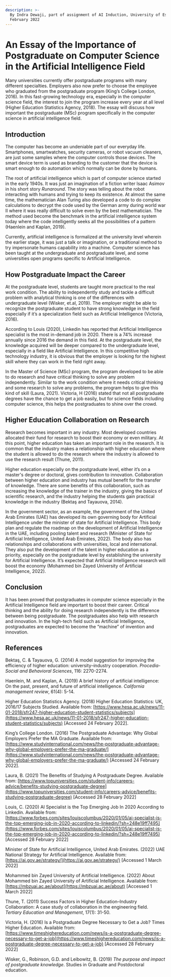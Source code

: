 ```yaml
---
description: >-
  By Indra Dewaji, part of assignment of AI Induction, University of Essex,
  February 2022
---
```


# An Essay of the Importance of Postgraduate on Computer Science in the Artificial Intelligence Field

Many universities currently offer postgraduate programs with many different specialties. Employers also now prefer to choose the employee who graduated from the postgraduate program (King’s College London, 2016). In this fast-growing technology era, especially in the computer science field, the interest to join the program increase every year at all level (Higher Education Statistics Agency, 2018). The essay will discuss how important the postgraduate (MSc) program specifically in the computer science in artificial intelligence field.

## **Introduction**

The computer has become an undeniable part of our everyday life. Smartphones, smartwatches, security cameras, or robot vacuum cleaners, are just some samples where the computer controls those devices. The smart device term is used as branding to the customer that the device is smart enough to do automation which normally can be done by humans.

The root of artificial intelligence which is part of computer science started in the early 1940s. It was just an imagination of a fiction writer Isaac Asimov in his short story _Runaround_. The story was telling about the robot interacting with humans and trying to keep its existence. At almost the same time, the mathematician Alan Turing also developed a code to do complex calculations to decrypt the code used by the German army during world war II where it was really difficult to solve even by the best mathematician. The method used become the benchmark in the artificial intelligence system today where the code intelligently seeks all the possibilities of a pattern (Haenlein and Kaplan, 2019).

Currently, artificial intelligence is formalized at the university level wherein the earlier stage, it was just a talk or imagination, or a traditional method to try impersonate humans capability into a machine. Computer science has been taught at the undergraduate and postgraduate level, and some universities open programs specific to Artificial Intelligence.

## How Postgraduate Impact the Career

At the postgraduate level, students are taught more practical to the real work condition. The ability to independently study and tackle a difficult problem with analytical thinking is one of the differences with undergraduate level (Wisker, et.al, 2019). The employer might be able to recognize the postgraduate student to have strong knowledge in the field especially if it’s a specialization field such as Artificial Intelligence (Victoria, 2016).

According to Louis (2020), Linkedin has reported that Artificial Intelligence specialist is the most in-demand job in 2020. There is a 74% increase annually since 2016 the demand in this field. At the postgraduate level, the knowledge acquired will be deeper compared to the undergraduate level, especially in a field like Artificial Intelligence. In this competitive high technology industry, it is obvious that the employer is looking for the highest skill where they can work in the field right away.

In the Master of Science (MSc) program, the program developed to be able to do research and have critical thinking to solve any problem independently. Similar to the work condition where it needs critical thinking and some research to solve any problems, the program helps to give this kind of skill (Laura, 2021). Victoria, H (2016) stated that not all postgraduate degrees have the chance to get a job easily, but for science fields including computer science, this helps the postgraduates to shine over the crowd.

## Higher Education Collaboration on Research

Research becomes important in any industry. Most developed countries allocated their fund for research to boost their economy or even military. At this point, higher education has taken an important role in the research. It is common that the industry makes a relationship with higher education where the student is allowed to do the research where the industry is allowed to use the research result (Thune, 2011).

Higher education especially on the postgraduate level, either it’s on a master's degree or doctoral, gives contribution to innovation. Collaboration between higher education and industry has mutual benefit for the transfer of knowledge. There are some benefits of this collaboration, such as increasing the knowledge of the trainer in the industry, giving the basics of scientific research, and the industry helping the students gain practical knowledge in the industry (Bektaş and Tayauova, 2014).

In the government sector, as an example, the government of the United Arab Emirates (UAE) has developed its own governing body for Artificial Intelligence under the minister of state for Artificial Intelligence. This body plan and regulate the roadmap on the development of Artificial Intelligence in the UAE, including pooling talent and research (Minister of State for Artificial Intelligence, United Arab Emirates, 2022). The body also has relationships and collaborations with universities, local and international. They also put the development of the talent in higher education as a priority, especially on the postgraduate level by establishing the university for Artificial Intelligence. It’s expected that Artificial Intelligence research will boost the economy (Mohammed bin Zayed University of Artificial Intelligence, 2022).

## Conclusion

It has been proved that postgraduates in computer science especially in the Artificial Intelligence field are important to boost their career. Critical thinking and the ability for doing research independently is the difference between being postgraduate. The postgraduates also help with research and innovation. In the high-tech field such as Artificial Intelligence, postgraduates are expected to become the “machine” of invention and innovation.

## References

Bektaş, C. & Tayauova, G. (2014) A model suggestion for improving the efficiency of higher education: university–industry cooperation. _Procedia-Social and Behavioral Sciences_, 116: 2270-2274.

Haenlein, M. and Kaplan, A. (2019) A brief history of artificial intelligence: On the past, present, and future of artificial intelligence. _California management review_, 61(4): 5-14.

Higher Education Statistics Agency. (2018) Higher Education Statistics: UK, 2016/17 Subjects Studied. Available from: [https://www.hesa.ac.uk/news/11-01-2018/sfr247-higher-education-student-statistics/subjects](https://www.hesa.ac.uk/news/11-01-2018/sfr247-higher-education-student-statistics/subjects) \[Accessed 24 February 2022].

King’s College London. (2016) The Postgraduate Advantage: Why Global Employers Prefer the MA Graduate. Available from: [https://www.studyinternational.com/news/the-postgraduate-advantage-why-global-employers-prefer-the-ma-graduate/](https://www.studyinternational.com/news/the-postgraduate-advantage-why-global-employers-prefer-the-ma-graduate/) \[Accessed 24 February 2022].

Laura, B. (2021) The Benefits of Studying A Postgraduate Degree. Available from: [https://www.topuniversities.com/student-info/careers-advice/benefits-studying-postgraduate-degree](https://www.topuniversities.com/student-info/careers-advice/benefits-studying-postgraduate-degree) \[Accessed 28 February 2022]

Louis, C. (2020) AI Specialist is the Top Emerging Job In 2020 According to Linkedin. Available from: [https://www.forbes.com/sites/louiscolumbus/2020/01/05/ai-specialist-is-the-top-emerging-job-in-2020-according-to-linkedin/?sh=248e19ff7495](https://www.forbes.com/sites/louiscolumbus/2020/01/05/ai-specialist-is-the-top-emerging-job-in-2020-according-to-linkedin/?sh=248e19ff7495) \[Accessed 28 February 2022]

Minister of State for Artificial Intelligence, United Arab Emirates. (2022) UAE National Strategy for Artificial Intelligence. Available from: [https://ai.gov.ae/strategy/](https://ai.gov.ae/strategy/) \[Accessed 1 March 2022]

Mohammed bin Zayed University of Artificial Intelligence. (2022) About Mohammed bin Zayed University of Artificial Intelligence. Available from: [https://mbzuai.ac.ae/about](https://mbzuai.ac.ae/about) \[Accessed 1 March 2022]

Thune, T. (2011) Success Factors in Higher Education–Industry Collaboration: A case study of collaboration in the engineering field. _Tertiary Education and Management_, 17(1): 31-50.

Victoria, H. (2016) Is a Postgraduate Degree Necessary to Get a Job? Times Higher Education. Available from: [https://www.timeshighereducation.com/news/is-a-postgraduate-degree-necessary-to-get-a-job](https://www.timeshighereducation.com/news/is-a-postgraduate-degree-necessary-to-get-a-job) \[Accessed 28 February 2022]

Wisker, G., Robinson, G.D. and Leibowitz, B. (2019) _The purpose and impact of postgraduate knowledge_. Studies in Graduate and Postdoctoral education.
